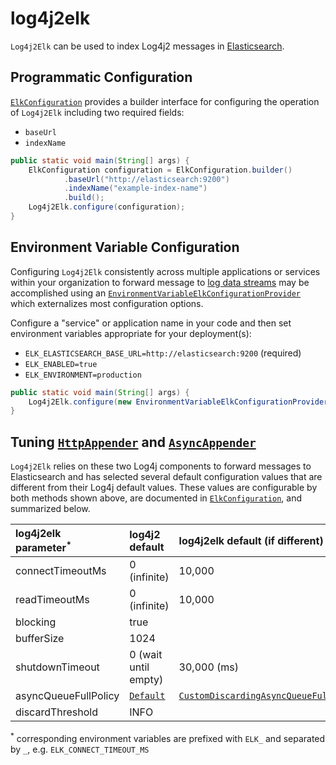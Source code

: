 # log4j2elk

`Log4j2Elk` can be used to index Log4j2 messages in [Elasticsearch](https://www.elastic.co/elasticsearch).

## Programmatic Configuration

[`ElkConfiguration`](src/main/java/com/dsingley/log4j2elk/ElkConfiguration.java) provides a builder interface for
configuring the operation of `Log4j2Elk` including two required fields:
- `baseUrl`
- `indexName`

```java
public static void main(String[] args) {
    ElkConfiguration configuration = ElkConfiguration.builder()
            .baseUrl("http://elasticsearch:9200")
            .indexName("example-index-name")
            .build();
    Log4j2Elk.configure(configuration);
}
```

## Environment Variable Configuration

Configuring `Log4j2Elk` consistently across multiple applications or services within your organization to forward
message to [log data streams](https://www.elastic.co/guide/en/elasticsearch/reference/current/logs-data-stream.html)
may be accomplished using an [`EnvironmentVariableElkConfigurationProvider`](src/main/java/com/dsingley/log4j2elk/EnvironmentVariableElkConfigurationProvider.java)
which externalizes most configuration options.

Configure a "service" or application name in your code and then set environment variables appropriate for your
deployment(s):

- `ELK_ELASTICSEARCH_BASE_URL=http://elasticsearch:9200` (required)
- `ELK_ENABLED=true`
- `ELK_ENVIRONMENT=production`

```java
public static void main(String[] args) {
    Log4j2Elk.configure(new EnvironmentVariableElkConfigurationProvider("example-service"));
}
```

## Tuning [`HttpAppender`](https://logging.apache.org/log4j/2.x/manual/appenders/network.html#HttpAppender) and [`AsyncAppender`](https://logging.apache.org/log4j/2.x/manual/appenders/delegating.html#AsyncAppender)

`Log4j2Elk` relies on these two Log4j components to forward messages to Elasticsearch and has selected several default
configuration values that are different from their Log4j default values. These values are configurable by both methods
shown above, are documented in [`ElkConfiguration`](src/main/java/com/dsingley/log4j2elk/ElkConfiguration.java), and
summarized below.

| log4j2elk parameter<sup>*</sup> | log4j2 default       | log4j2elk default (if different) |
|:--------------------------------|:---------------------|:---------------------------------|
| connectTimeoutMs                | 0 (infinite)         | 10,000                           |
| readTimeoutMs                   | 0 (infinite)         | 10,000                           |
| blocking                        | true                 |                                  |
| bufferSize                      | 1024                 |                                  |
| shutdownTimeout                 | 0 (wait until empty) | 30,000 (ms)                      |
| asyncQueueFullPolicy            | [`Default`](https://logging.apache.org/log4j/2.x/javadoc/log4j-core/org/apache/logging/log4j/core/async/DefaultAsyncQueueFullPolicy.html) | [`CustomDiscardingAsyncQueueFullPolicy`](src/main/java/com/dsingley/log4j2elk/CustomDiscardingAsyncQueueFullPolicy.java) |
| discardThreshold                | INFO                 |                                  |

<sup>*</sup> corresponding environment variables are prefixed with `ELK_` and separated by `_`, e.g. `ELK_CONNECT_TIMEOUT_MS`
